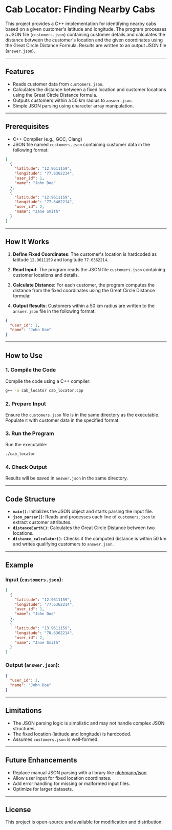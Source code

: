 # Cab Locator: Finding Nearby Cabs

This project provides a C++ implementation for identifying nearby cabs based on a given customer's latitude and longitude. The program processes a JSON file (`customers.json`) containing customer details and calculates the distance between the customer's location and the given coordinates using the Great Circle Distance Formula. Results are written to an output JSON file (`answer.json`).

---

## Features
- Reads customer data from `customers.json`.
- Calculates the distance between a fixed location and customer locations using the Great Circle Distance formula.
- Outputs customers within a 50 km radius to `answer.json`.
- Simple JSON parsing using character array manipulation.

---

## Prerequisites
- C++ Compiler (e.g., GCC, Clang)
- JSON file named `customers.json` containing customer data in the following format:

```json
[
  {
    "latitude": "12.9611159",
    "longitude": "77.6362214",
    "user_id": 1,
    "name": "John Doe"
  },
  {
    "latitude": "12.9611159",
    "longitude": "77.6462214",
    "user_id": 2,
    "name": "Jane Smith"
  }
]
```

---

## How It Works
1. **Define Fixed Coordinates**: The customer's location is hardcoded as latitude `12.9611159` and longitude `77.6362214`.
2. **Read Input**: The program reads the JSON file `customers.json` containing customer locations and details.
3. **Calculate Distance**: For each customer, the program computes the distance from the fixed coordinates using the Great Circle Distance formula:
   
   
4. **Output Results**: Customers within a 50 km radius are written to the `answer.json` file in the following format:

```json
{
  "user_id": 1,
  "name": "John Doe"
}
```

---

## How to Use

### 1. Compile the Code
Compile the code using a C++ compiler:
```bash
g++ -o cab_locator cab_locator.cpp
```

### 2. Prepare Input
Ensure the `customers.json` file is in the same directory as the executable. Populate it with customer data in the specified format.

### 3. Run the Program
Run the executable:
```bash
./cab_locator
```

### 4. Check Output
Results will be saved in `answer.json` in the same directory.

---

## Code Structure
- **`main()`**: Initializes the JSON object and starts parsing the input file.
- **`json_parser()`**: Reads and processes each line of `customers.json` to extract customer attributes.
- **`distanceEarth()`**: Calculates the Great Circle Distance between two locations.
- **`distance_calculator()`**: Checks if the computed distance is within 50 km and writes qualifying customers to `answer.json`.

---

## Example
### Input (`customers.json`):
```json
[
  {
    "latitude": "12.9611159",
    "longitude": "77.6362214",
    "user_id": 1,
    "name": "John Doe"
  },
  {
    "latitude": "13.9611159",
    "longitude": "78.6362214",
    "user_id": 2,
    "name": "Jane Smith"
  }
]
```

### Output (`answer.json`):
```json
{
  "user_id": 1,
  "name": "John Doe"
}
```

---

## Limitations
- The JSON parsing logic is simplistic and may not handle complex JSON structures.
- The fixed location (latitude and longitude) is hardcoded.
- Assumes `customers.json` is well-formed.

---

## Future Enhancements
- Replace manual JSON parsing with a library like [nlohmann/json](https://github.com/nlohmann/json).
- Allow user input for fixed location coordinates.
- Add error handling for missing or malformed input files.
- Optimize for larger datasets.

---

## License
This project is open-source and available for modification and distribution.

